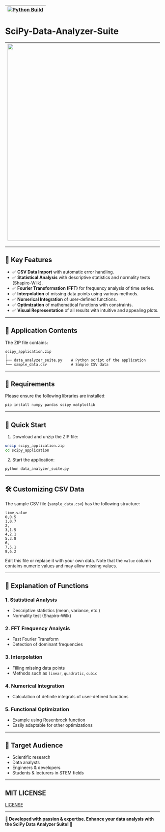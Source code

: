 |[![Python Build](https://github.com/bylickilabs/SciPy-Data-Analyzer-Suite/actions/workflows/main.yml/badge.svg)](https://github.com/bylickilabs/SciPy-Data-Analyzer-Suite/actions/workflows/main.yml)|
|---|

# SciPy-Data-Analyzer-Suite

|<img width="1280" height="640" alt="SciPy" src="https://github.com/user-attachments/assets/7f84889c-e67c-4ba4-a38b-770669326a31" />|
|---|

---

## 🌟 Key Features

- ✅ **CSV Data Import** with automatic error handling.
- ✅ **Statistical Analysis** with descriptive statistics and normality tests (Shapiro-Wilk).
- ✅ **Fourier Transformation (FFT)** for frequency analysis of time series.
- ✅ **Interpolation** of missing data points using various methods.
- ✅ **Numerical Integration** of user-defined functions.
- ✅ **Optimization** of mathematical functions with constraints.
- ✅ **Visual Representation** of all results with intuitive and appealing plots.

---

## 📂 Application Contents

The ZIP file contains:

```
scipy_application.zip
│
├── data_analyzer_suite.py    # Python script of the application
└── sample_data.csv           # Sample CSV data
```

---

## 🚩 Requirements

Please ensure the following libraries are installed:

```bash
pip install numpy pandas scipy matplotlib
```

---

## 🚦 Quick Start

1. Download and unzip the ZIP file:

```bash
unzip scipy_application.zip
cd scipy_application
```

2. Start the application:

```bash
python data_analyzer_suite.py
```

---

## 🛠️ Customizing CSV Data

The sample CSV file (`sample_data.csv`) has the following structure:

```yarn
time,value
0,0.5
1,0.7
2,
3,1.5
4,2.1
5,3.8
6,
7,5.1
8,6.2
```

Edit this file or replace it with your own data. Note that the `value` column contains numeric values and may allow missing values.

---

## 📌 Explanation of Functions

### 1. Statistical Analysis

- Descriptive statistics (mean, variance, etc.)
- Normality test (Shapiro-Wilk)

### 2. FFT Frequency Analysis

- Fast Fourier Transform
- Detection of dominant frequencies

### 3. Interpolation

- Filling missing data points
- Methods such as `linear`, `quadratic`, `cubic`

### 4. Numerical Integration

- Calculation of definite integrals of user-defined functions

### 5. Functional Optimization

- Example using Rosenbrock function
- Easily adaptable for other optimizations

---

## 🎯 Target Audience

- Scientific research
- Data analysts
- Engineers & developers
- Students & lecturers in STEM fields

---

## MIT LICENSE
[LICENSE](LICENSE)

---

**🌟 Developed with passion & expertise. Enhance your data analysis with the SciPy Data Analyzer Suite! 🌟**
